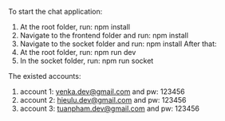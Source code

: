 To start the chat application:
1. At the root folder, run: npm install
2. Navigate to the frontend folder and run: npm install
3. Navigate to the socket folder and run: npm install
After that:
1. At the root folder, run: npm run dev
2. In the socket folder, run: npm run socket

The existed accounts:
1. account 1: yenka.dev@gmail.com and pw: 123456
2. account 2: hieulu.dev@gmail.com and pw: 123456
2. account 3: tuanpham.dev@gmail.com and pw: 123456
